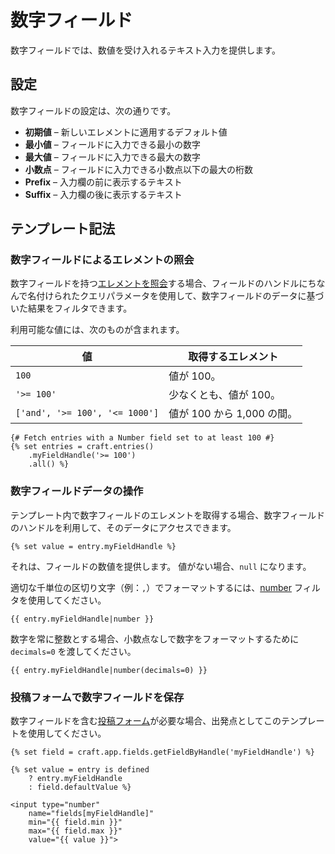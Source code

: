 # 数字フィールド

数字フィールドでは、数値を受け入れるテキスト入力を提供します。

## 設定

数字フィールドの設定は、次の通りです。

* **初期値** – 新しいエレメントに適用するデフォルト値
* **最小値** – フィールドに入力できる最小の数字
* **最大値** – フィールドに入力できる最大の数字
* **小数点** – フィールドに入力できる小数点以下の最大の桁数
* **Prefix** – 入力欄の前に表示するテキスト
* **Suffix** – 入力欄の後に表示するテキスト

## テンプレート記法

### 数字フィールドによるエレメントの照会

数字フィールドを持つ[エレメントを照会](element-queries.md)する場合、フィールドのハンドルにちなんで名付けられたクエリパラメータを使用して、数字フィールドのデータに基づいた結果をフィルタできます。

利用可能な値には、次のものが含まれます。

| 値                                    | 取得するエレメント           |
| ------------------------------------ | ------------------- |
| `100`                                | 値が 100。             |
| `'>= 100'`                        | 少なくとも、値が 100。       |
| `['and', '>= 100', '<= 1000']` | 値が 100 から 1,000 の間。 |

```twig
{# Fetch entries with a Number field set to at least 100 #}
{% set entries = craft.entries()
    .myFieldHandle('>= 100')
    .all() %}
```

### 数字フィールドデータの操作

テンプレート内で数字フィールドのエレメントを取得する場合、数字フィールドのハンドルを利用して、そのデータにアクセスできます。

```twig
{% set value = entry.myFieldHandle %}
```

それは、フィールドの数値を提供します。 値がない場合、`null` になります。

適切な千単位の区切り文字（例：`,`）でフォーマットするには、[number](./dev/filters.md#number) フィルタを使用してください。

```twig
{{ entry.myFieldHandle|number }}
```

数字を常に整数とする場合、小数点なしで数字をフォーマットするために `decimals=0` を渡してください。

```twig
{{ entry.myFieldHandle|number(decimals=0) }}
```

### 投稿フォームで数字フィールドを保存

数字フィールドを含む[投稿フォーム](dev/examples/entry-form.md)が必要な場合、出発点としてこのテンプレートを使用してください。

```twig
{% set field = craft.app.fields.getFieldByHandle('myFieldHandle') %}

{% set value = entry is defined
    ? entry.myFieldHandle
    : field.defaultValue %}

<input type="number"
    name="fields[myFieldHandle]"
    min="{{ field.min }}"
    max="{{ field.max }}"
    value="{{ value }}">
```
